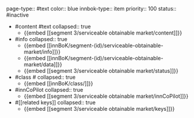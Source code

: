 page-type:: #text
color:: blue
innbok-type:: item
priority:: 100
status:: #inactive

- #content #text
  collapsed:: true
	- {{embed [[segment 3/serviceable obtainable market/content]]}}
- #info
  collapsed:: true
	- {{embed [[innBoK/segment-(id)/serviceable-obtainable-market/info]]}}
	- {{embed [[innBoK/segment-(id)/serviceable-obtainable-market/data]]}}
	- {{embed [[segment 3/serviceable obtainable market/status]]}}
- #class #
  collapsed:: true
	- {{embed [[innBoK/class/]]}}
- #innCoPilot
  collapsed:: true
	- {{embed [[segment 3/serviceable obtainable market/innCoPilot]]}}
- #[[related keys]]
  collapsed:: true
	- {{embed [[segment 3/serviceable obtainable market/keys]]}}


